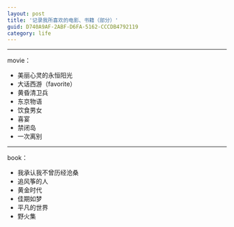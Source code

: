 ```yaml
---
layout: post
title: '记录我所喜欢的电影、书籍（部分）'
guid: D740A9AF-2ABF-D6FA-5162-CCCDB4792119
category: life
---
```


----------------------------------
movie：

* 美丽心灵的永恒阳光
* 大话西游（favorite）
* 黄昏清卫兵
* 东京物语
* 饮食男女
* 喜宴
* 禁闭岛
* 一次离别


----------------------------------
book：

* 我承认我不曾历经沧桑
* 追风筝的人
* 黄金时代
* 佳期如梦
* 平凡的世界
* 野火集
